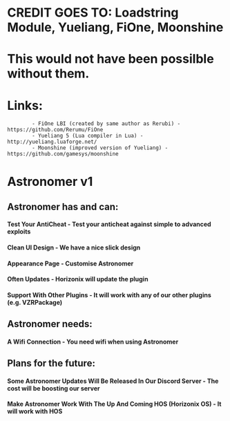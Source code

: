 # CREDIT GOES TO: Loadstring Module, Yueliang, FiOne, Moonshine
# This would not have been possilble without them.
# Links: 
			- FiOne LBI (created by same author as Rerubi) - https://github.com/Rerumu/FiOne
			- Yueliang 5 (Lua compiler in Lua) - http://yueliang.luaforge.net/
			- Moonshine (improved version of Yueliang) - https://github.com/gamesys/moonshine

# Astronomer v1
## Astronomer has and can:
#### Test Your AntiCheat - Test your anticheat against simple to advanced exploits
#### Clean UI Design - We have a nice slick design
#### Appearance Page - Customise Astronomer
#### Often Updates - Horizonix will update the plugin
#### Support With Other Plugins - It will work with any of our other plugins (e.g. VZRPackage)

## Astronomer needs:
#### A Wifi Connection - You need wifi when using Astronomer

## Plans for the future:
#### Some Astronomer Updates Will Be Released In Our Discord Server - The cost will be boosting our server
#### Make Astronomer Work With The Up And Coming HOS (Horizonix OS) - It will work with HOS
